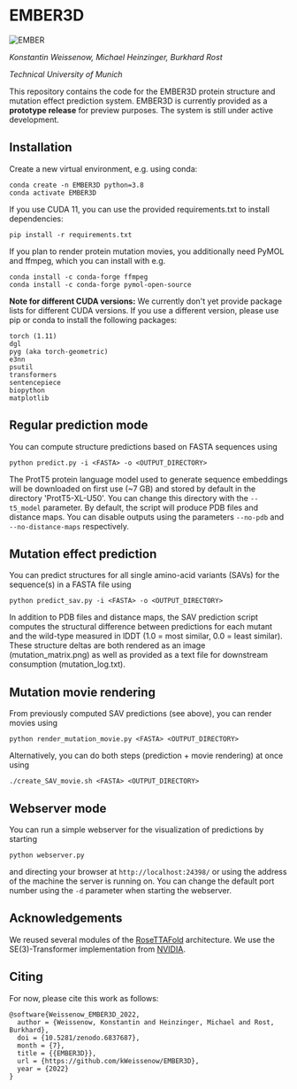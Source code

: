 # EMBER3D
![EMBER](https://rostlab.org/~conpred/EMBER_sketch_small.png "EMBER")

*Konstantin Weissenow, Michael Heinzinger, Burkhard Rost*

*Technical University of Munich*

This repository contains the code for the EMBER3D protein structure and mutation effect prediction system. EMBER3D is currently provided as a **prototype release** for preview purposes. The system is still under active development.

## Installation

Create a new virtual environment, e.g. using conda:
```
conda create -n EMBER3D python=3.8
conda activate EMBER3D
```

If you use CUDA 11, you can use the provided requirements.txt to install dependencies:
```
pip install -r requirements.txt
```

If you plan to render protein mutation movies, you additionally need PyMOL and ffmpeg, which you can install with e.g.
```
conda install -c conda-forge ffmpeg
conda install -c conda-forge pymol-open-source
```

**Note for different CUDA versions:** We currently don't yet provide package lists for different CUDA versions. If you use a different version, please use pip or conda to install the following packages:
```
torch (1.11)
dgl
pyg (aka torch-geometric)
e3nn
psutil
transformers
sentencepiece
biopython
matplotlib
```

## Regular prediction mode

You can compute structure predictions based on FASTA sequences using
```
python predict.py -i <FASTA> -o <OUTPUT_DIRECTORY>
```

The ProtT5 protein language model used to generate sequence embeddings will be downloaded on first use (~7 GB) and stored by default in the directory 'ProtT5-XL-U50'. You can change this directory with the `--t5_model` parameter.
By default, the script will produce PDB files and distance maps. You can disable outputs using the parameters `--no-pdb` and `--no-distance-maps` respectively.

## Mutation effect prediction

You can predict structures for all single amino-acid variants (SAVs) for the sequence(s) in a FASTA file using
```
python predict_sav.py -i <FASTA> -o <OUTPUT_DIRECTORY>
```

In addition to PDB files and distance maps, the SAV prediction script computes the structural difference between predictions for each mutant and the wild-type measured in lDDT (1.0 = most similar, 0.0 = least similar). These structure deltas are both rendered as an image (mutation_matrix.png) as well as provided as a text file for downstream consumption (mutation_log.txt).

## Mutation movie rendering

From previously computed SAV predictions (see above), you can render movies using
```
python render_mutation_movie.py <FASTA> <OUTPUT_DIRECTORY>
```

Alternatively, you can do both steps (prediction + movie rendering) at once using
```
./create_SAV_movie.sh <FASTA> <OUTPUT_DIRECTORY>
```

## Webserver mode

You can run a simple webserver for the visualization of predictions by starting
```
python webserver.py
```
and directing your browser at `http://localhost:24398/` or using the address of the machine the server is running on. You can change the default port number using the `-d` parameter when starting the webserver.

## Acknowledgements

We reused several modules of the [RoseTTAFold](https://github.com/RosettaCommons/RoseTTAFold) architecture. We use the SE(3)-Transformer implementation from [NVIDIA](https://github.com/NVIDIA/DeepLearningExamples/tree/master/DGLPyTorch/DrugDiscovery/SE3Transformer).

## Citing

For now, please cite this work as follows:
```
@software{Weissenow_EMBER3D_2022,
  author = {Weissenow, Konstantin and Heinzinger, Michael and Rost, Burkhard},
  doi = {10.5281/zenodo.6837687},
  month = {7},
  title = {{EMBER3D}},
  url = {https://github.com/kWeissenow/EMBER3D},
  year = {2022}
}
```
